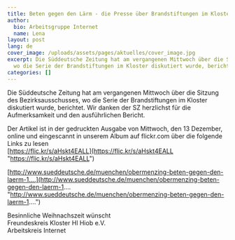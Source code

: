 ```yaml
---
title: Beten gegen den Lärm - die Presse über Brandstiftungen im Kloster
author:
  bio: Arbeitsgruppe Internet
  name: Lena
layout: post
lang: de
cover_image: /uploads/assets/pages/aktuelles/cover_image.jpg
excerpt: Die Süddeutsche Zeitung hat am vergangenen Mittwoch über die Sitzung des  Bezirksausschusses,
  wo die Serie der Brandstiftungen im Kloster diskutiert wurde, berichtet.
categories: []
---
```

Die  Süddeutsche Zeitung hat am vergangenen Mittwoch über die Sitzung des  Bezirksausschusses, wo die Serie der Brandstiftungen im Kloster  diskutiert wurde, berichtet. Wir danken der SZ herzlichst für die  Aufmerksamkeit und den ausführlichen Bericht.

Der Artikel ist in der gedruckten Ausgabe von Mittwoch, den 13  Dezember, online und eingescannt in unserem Album auf flickr.com über  die folgende Links zu lesen  
[https://flic.kr/s/aHskt4EALL](https://flic.kr/s/aHskt4EALL "https://flic.kr/s/aHskt4EALL")

[http://www.sueddeutsche.de/muenchen/obermenzing-beten-gegen-den-laerm-1....](http://www.sueddeutsche.de/muenchen/obermenzing-beten-gegen-den-laerm-1.... "http://www.sueddeutsche.de/muenchen/obermenzing-beten-gegen-den-laerm-1....")

Besinnliche Weihnachszeit wünscht  
 Freundeskreis Kloster Hl Hiob e.V.  
 Arbeitskreis Internet
